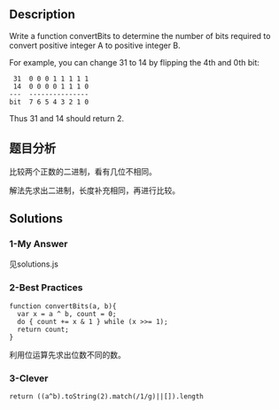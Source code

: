 ## Description
Write a function convertBits to determine the number of bits required to convert positive integer A to positive integer B.

For example, you can change 31 to 14 by flipping the 4th and 0th bit:

```
 31  0 0 0 1 1 1 1 1
 14  0 0 0 0 1 1 1 0
---  ---------------
bit  7 6 5 4 3 2 1 0
```

Thus 31 and 14 should return 2.

## 题目分析
比较两个正数的二进制，看有几位不相同。

解法先求出二进制，长度补充相同，再进行比较。

## Solutions
### 1-My Answer
见solutions.js

### 2-Best Practices
```
function convertBits(a, b){
  var x = a ^ b, count = 0;
  do { count += x & 1 } while (x >>= 1);
  return count;
}
```

利用位运算先求出位数不同的数。

### 3-Clever
```
return ((a^b).toString(2).match(/1/g)||[]).length
```